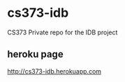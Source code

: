 cs373-idb
=========

CS373 Private repo for the IDB project


heroku page
---
<a href="cs373-idb.herokuapp.com">http://cs373-idb.herokuapp.com</a>
